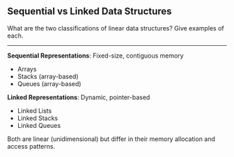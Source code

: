 ## Sequential vs Linked Data Structures

What are the two classifications of linear data structures? Give examples of each.

---

**Sequential Representations**: Fixed-size, contiguous memory
- Arrays
- Stacks (array-based)
- Queues (array-based)

**Linked Representations**: Dynamic, pointer-based
- Linked Lists
- Linked Stacks
- Linked Queues

Both are linear (unidimensional) but differ in their memory allocation and access patterns.

